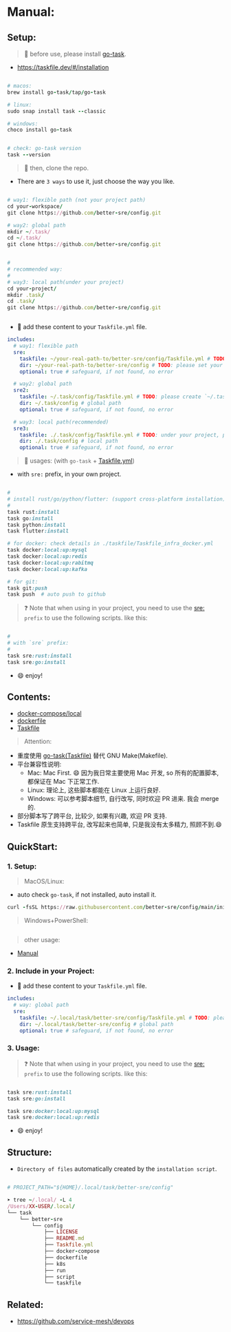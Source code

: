 # Manual:




## Setup:

> 🍄 before use, please install [go-task](https://github.com/go-task/task).

- https://taskfile.dev/#/installation

```ruby

# macos:
brew install go-task/tap/go-task

# linux:
sudo snap install task --classic

# windows:
choco install go-task


# check: go-task version
task --version

```

> 🍄 then, clone the repo.

- There are `3 ways` to use it, just choose the way you like.

```ruby

# way1: flexible path (not your project path)
cd your-workspace/
git clone https://github.com/better-sre/config.git

# way2: global path
mkdir ~/.task/
cd ~/.task/
git clone https://github.com/better-sre/config.git


#
# recommended way:
#
# way3: local path(under your project)
cd your-project/
mkdir .task/
cd .task/
git clone https://github.com/better-sre/config.git



```

- 🍄 add these content to your `Taskfile.yml` file.

```yaml
includes:
  # way1: flexible path
  sre:
    taskfile: ~/your-real-path-to/better-sre/config/Taskfile.yml # TODO: please set your own path to the config dir
    dir: ~/your-real-path-to/better-sre/config # TODO: please set your own path to the config dir
    optional: true # safeguard, if not found, no error

  # way2: global path
  sre2:
    taskfile: ~/.task/config/Taskfile.yml # TODO: please create `~/.task/` first before use
    dir: ~/.task/config # global path
    optional: true # safeguard, if not found, no error

  # way3: local path(recommended)
  sre3:
    taskfile: ./.task/config/Taskfile.yml # TODO: under your project, please add `.task/` to your `.gitignore` file
    dir: ./.task/config # local path
    optional: true # safeguard, if not found, no error
```

> 🍄 usages: (with `go-task` + [Taskfile.yml](./Taskfile.yml))

- with `sre:` prefix, in your own project.

```ruby

#
# install rust/go/python/flutter: (support cross-platform installation)
#
task rust:install
task go:install
task python:install
task flutter:install

# for docker: check details in ./taskfile/Taskfile_infra_docker.yml
task docker:local:up:mysql
task docker:local:up:redis
task docker:local:up:rabitmq
task docker:local:up:kafka

# for git:
task git:push
task push  # auto push to github

```

> ❓ Note that when using in your project, you need to use the [sre:]() `prefix` to use the following scripts.
> like this:

```ruby

#
# with `sre` prefix:
#
task sre:rust:install
task sre:go:install

```

- 😄 enjoy!

## Contents:

- [docker-compose/local](docker-compose/local)
- [dockerfile](dockerfile)
- [Taskfile](taskfile)

> Attention:

- 重度使用 [go-task(Taskfile)](https://github.com/go-task/task) 替代 GNU Make(Makefile).
- 平台兼容性说明:
  - Mac: Mac First. 😄 因为我日常主要使用 Mac 开发, so 所有的配置脚本, 都保证在 Mac 下正常工作.
  - Linux: 理论上, 这些脚本都能在 Linux 上运行良好.
  - Windows: 可以参考脚本细节, 自行改写, 同时欢迎 PR 进来. 我会 merge 的.
- 部分脚本写了跨平台, 比较少, 如果有兴趣, 欢迎 PR 支持.
- Taskfile 原生支持跨平台, 改写起来也简单, 只是我没有太多精力, 照顾不到.😄



## QuickStart:

### 1. Setup:

> MacOS/Linux:

- auto check `go-task`, if not installed, auto install it.

```ruby
curl -fsSL https://raw.githubusercontent.com/better-sre/config/main/init.sh | sh
```

> Windows+PowerShell:

```ruby

```

> other usage:

- [Manual](./manual.md)

### 2. Include in your Project:

- 🍄 add these content to your `Taskfile.yml` file.

```yml
includes:
  # way: global path
  sre:
    taskfile: ~/.local/task/better-sre/config/Taskfile.yml # TODO: please create `~/.task/` first before use
    dir: ~/.local/task/better-sre/config # global path
    optional: true # safeguard, if not found, no error
```

### 3. Usage:

> ❓ Note that when using in your project, you need to use the [sre:]() `prefix` to use the following scripts.
> like this:

```ruby

task sre:rust:install
task sre:go:install

task sre:docker:local:up:mysql
task sre:docker:local:up:redis
```

- 😄 enjoy!

## Structure:

- `Directory of files` automatically created by the `installation script`.

```ruby

# PROJECT_PATH="${HOME}/.local/task/better-sre/config"

➤ tree ~/.local/ -L 4
/Users/XX-USER/.local/
└── task
    └── better-sre
        └── config
            ├── LICENSE
            ├── README.md
            ├── Taskfile.yml
            ├── docker-compose
            ├── dockerfile
            ├── k8s
            ├── run
            ├── script
            └── taskfile

```


## Related:

- https://github.com/service-mesh/devops
